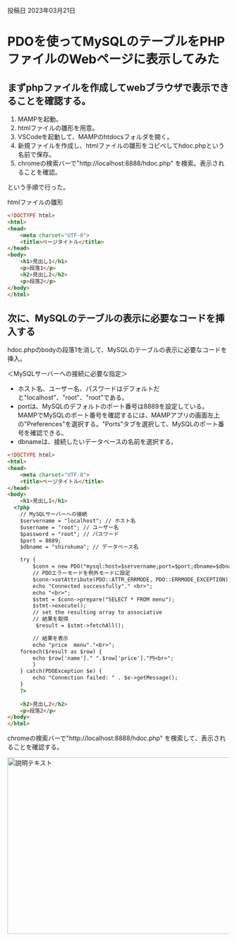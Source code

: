 投稿日 2023年03月21日
# PDOを使ってMySQLのテーブルをPHPファイルのWebページに表示してみた

## まずphpファイルを作成してwebブラウザで表示できることを確認する。
1. MAMPを起動。
2. htmlファイルの雛形を用意。
3. VSCodeを起動して、MAMPのhtdocsフォルダを開く。
4. 新規ファイルを作成し、htmlファイルの雛形をコピペしてhdoc.phpという名前で保存。
5. chromeの検索バーで"http://localhost:8888/hdoc.php" を検索。表示されることを確認。

という手順で行った。

htmlファイルの雛形
```html
<!DOCTYPE html>
<html>
<head>
	<meta charset="UTF-8">
	<title>ページタイトル</title>
</head>
<body>
	<h1>見出し1</h1>
	<p>段落1</p>
	<h2>見出し2</h2>
	<p>段落2</p>
</body>
</html>
```

## 次に、MySQLのテーブルの表示に必要なコードを挿入する
hdoc.phpのbodyの段落1を消して、MySQLのテーブルの表示に必要なコードを挿入。

＜MySQLサーバーへの接続に必要な指定＞
- ホスト名、ユーザー名、パスワードはデフォルトだと"localhost"、"root"、"root"である。   
- portは、MySQLのデフォルトのポート番号は8889を設定している。  
MAMPでMySQLのポート番号を確認するには、MAMPアプリの画面左上の"Preferences"を選択する。"Ports"タブを選択して、MySQLのポート番号を確認できる。  
- dbnameは、接続したいデータベースの名前を選択する。

```html
<!DOCTYPE html>
<html>
<head>
	<meta charset="UTF-8">
	<title>ページタイトル</title>
</head>
<body>
	<h1>見出し1</h1>
  <?php
    // MySQLサーバーへの接続
    $servername = "localhost"; // ホスト名
    $username = "root"; // ユーザー名
    $password = "root"; // パスワード
    $port = 8889; 
    $dbname = "shirokuma"; // データベース名

    try {
        $conn = new PDO("mysql:host=$servername;port=$port;dbname=$dbname", $username, $password);
        // PDOエラーモードを例外モードに設定
        $conn->setAttribute(PDO::ATTR_ERRMODE, PDO::ERRMODE_EXCEPTION);
        echo "Connected successfully"." <br>";
        echo "<br>";
        $stmt = $conn->prepare("SELECT * FROM menu");
        $stmt->execute();
        // set the resulting array to associative
        // 結果を取得
         $result = $stmt->fetchAll();

        // 結果を表示
        echo "price  menu"."<br>";
    foreach($result as $row) {
        echo $row['name']." ".$row['price']."円<br>";
        }
    } catch(PDOException $e) {
        echo "Connection failed: " . $e->getMessage();
    }
    ?>
  
	<h2>見出し2</h2>
	<p>段落2</p>
</body>
</html>
```
chromeの検索バーで"http://localhost:8888/hdoc.php" を検索して、表示されることを確認する。

<img src="https://qiita-image-store.s3.ap-northeast-1.amazonaws.com/0/3268288/4c5f6599-e758-1a20-b2b1-5513d0cffae6.png" alt="説明テキスト" width="600" height="400" />


